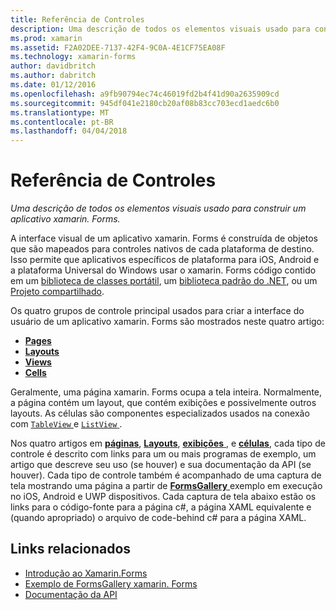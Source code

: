 ```yaml
---
title: Referência de Controles
description: Uma descrição de todos os elementos visuais usado para construir um aplicativo xamarin. Forms.
ms.prod: xamarin
ms.assetid: F2A02DEE-7137-42F4-9C0A-4E1CF75EA08F
ms.technology: xamarin-forms
author: davidbritch
ms.author: dabritch
ms.date: 01/12/2016
ms.openlocfilehash: a9fb90794ec74c46019fd2b4f41d90a2635909cd
ms.sourcegitcommit: 945df041e2180cb20af08b83cc703ecd1aedc6b0
ms.translationtype: MT
ms.contentlocale: pt-BR
ms.lasthandoff: 04/04/2018
---
```

# <a name="controls-reference"></a>Referência de Controles

_Uma descrição de todos os elementos visuais usado para construir um aplicativo xamarin. Forms._

A interface visual de um aplicativo xamarin. Forms é construída de objetos que são mapeados para controles nativos de cada plataforma de destino. Isso permite que aplicativos específicos de plataforma para iOS, Android e a plataforma Universal do Windows usar o xamarin. Forms código contido em um [biblioteca de classes portátil](~/cross-platform/app-fundamentals/pcl.md), um [biblioteca padrão do .NET](~/cross-platform/app-fundamentals/net-standard.md), ou um [ Projeto compartilhado](~/cross-platform/app-fundamentals/shared-projects.md).

Os quatro grupos de controle principal usados para criar a interface do usuário de um aplicativo xamarin. Forms são mostrados neste quatro artigo:

- [**Pages**](pages.md)
- [**Layouts**](layouts.md)
- [**Views**](views.md)
- [**Cells**](cells.md)

Geralmente, uma página xamarin. Forms ocupa a tela inteira. Normalmente, a página contém um layout, que contém exibições e possivelmente outros layouts. As células são componentes especializados usados na conexão com [ `TableView` ](views.md#tableView) e [ `ListView` ](views.md#listView).

Nos quatro artigos em [ **páginas**](pages.md), [ **Layouts**](layouts.md), [ **exibições** ](views.md), e [ **células**](cells.md), cada tipo de controle é descrito com links para um ou mais programas de exemplo, um artigo que descreve seu uso (se houver) e sua documentação da API (se houver). Cada tipo de controle também é acompanhado de uma captura de tela mostrando uma página a partir de [ **FormsGallery** ](https://developer.xamarin.com/samples/FormsGallery/) exemplo em execução no iOS, Android e UWP dispositivos. Cada captura de tela abaixo estão os links para o código-fonte para a página c#, a página XAML equivalente e (quando apropriado) o arquivo de code-behind c# para a página XAML.

## <a name="related-links"></a>Links relacionados

- [Introdução ao Xamarin.Forms](~/xamarin-forms/get-started/introduction-to-xamarin-forms.md)
- [Exemplo de FormsGallery xamarin. Forms](https://developer.xamarin.com/samples/FormsGallery/)
- [Documentação da API](https://developer.xamarin.com/api/root/Xamarin.Forms/)
